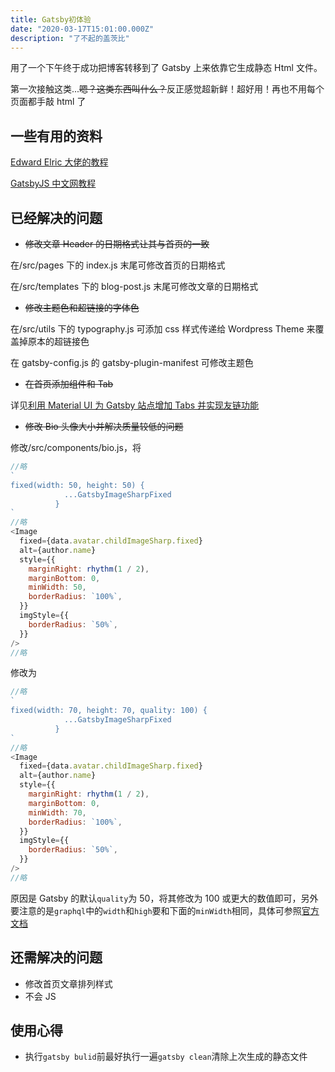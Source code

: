 ```yaml
---
title: Gatsby初体验
date: "2020-03-17T15:01:00.000Z"
description: "了不起的盖茨比"
---
```


用了一个下午终于成功把博客转移到了 Gatsby 上来依靠它生成静态 Html 文件。

第一次接触这类...~~嗯？这类东西叫什么？~~反正感觉超新鲜！超好用！再也不用每个页面都手敲 html 了

## 一些有用的资料

[Edward Elric 大佬的教程](https://sasuke40.github.io/a-guide-to-building-a-personal-website-with-gatsby/)

[GatsbyJS 中文网教程](https://www.gatsbyjs.cn/tutorial/)

## 已经解决的问题

- ~~修改文章 Header 的日期格式让其与首页的一致~~

在/src/pages 下的 index.js 末尾可修改首页的日期格式

在/src/templates 下的 blog-post.js 末尾可修改文章的日期格式

- ~~修改主题色和超链接的字体色~~

在/src/utils 下的 typography.js 可添加 css 样式传递给 Wordpress Theme 来覆盖掉原本的超链接色

在 gatsby-config.js 的 gatsby-plugin-manifest 可修改主题色

- ~~在首页添加组件和 Tab~~

详见[利用 Material UI 为 Gatsby 站点增加 Tabs 并实现友链功能](http://www.snow-mountain.life/material-ui-tabs/)

- ~~修改 Bio 头像大小并解决质量较低的问题~~

修改/src/components/bio.js，将

```js
//略
`
fixed(width: 50, height: 50) {
            ...GatsbyImageSharpFixed
          }
`
//略
<Image
  fixed={data.avatar.childImageSharp.fixed}
  alt={author.name}
  style={{
    marginRight: rhythm(1 / 2),
    marginBottom: 0,
    minWidth: 50,
    borderRadius: `100%`,
  }}
  imgStyle={{
    borderRadius: `50%`,
  }}
/>
//略
```

修改为

```js
//略
`
fixed(width: 70, height: 70, quality: 100) {
            ...GatsbyImageSharpFixed
          }
`
//略
<Image
  fixed={data.avatar.childImageSharp.fixed}
  alt={author.name}
  style={{
    marginRight: rhythm(1 / 2),
    marginBottom: 0,
    minWidth: 70,
    borderRadius: `100%`,
  }}
  imgStyle={{
    borderRadius: `50%`,
  }}
/>
//略
```

原因是 Gatsby 的默认`quality`为 50，将其修改为 100 或更大的数值即可，另外要注意的是`graphql`中的`width`和`high`要和下面的`minWidth`相同，具体可参照[官方文档](https://www.gatsbyjs.org/docs/gatsby-image/)

## 还需解决的问题

- 修改首页文章排列样式
- 不会 JS

## 使用心得

- 执行`gatsby bulid`前最好执行一遍`gatsby clean`清除上次生成的静态文件
